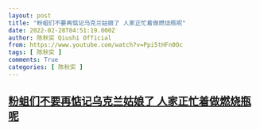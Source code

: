 ```yaml
---
layout: post
title: "粉蛆们不要再惦记乌克兰姑娘了 人家正忙着做燃烧瓶呢"
date: 2022-02-28T04:51:19.000Z
author: 陈秋实 Qiushi Official
from: https://www.youtube.com/watch?v=Ppi5tHFn0Oc
tags: [ 陈秋实 ]
comments: True
categories: [ 陈秋实 ]
---
```

<!--1646023879000-->
[粉蛆们不要再惦记乌克兰姑娘了 人家正忙着做燃烧瓶呢](https://www.youtube.com/watch?v=Ppi5tHFn0Oc)
------

<div>

</div>
